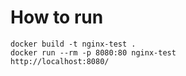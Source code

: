 # How to run

```
docker build -t nginx-test .
docker run --rm -p 8080:80 nginx-test
http://localhost:8080/
```

